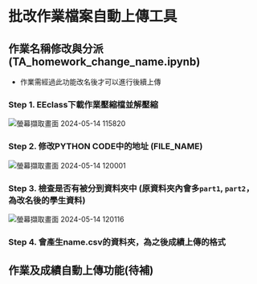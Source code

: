 # 批改作業檔案自動上傳工具

## 作業名稱修改與分派 (TA_homework_change_name.ipynb)
* 作業需經過此功能改名後才可以進行後續上傳

### Step 1. EEclass下載作業壓縮檔並解壓縮
![螢幕擷取畫面 2024-05-14 115820](https://github.com/tyllersun/NTHU_EEclass_TAhelper/assets/27050741/555b91e2-5da9-4a42-b0e5-c071e12f245f)

### Step 2. 修改PYTHON CODE中的地址 (FILE_NAME)

![螢幕擷取畫面 2024-05-14 120001](https://github.com/tyllersun/NTHU_EEclass_TAhelper/assets/27050741/f36448a7-da8b-4162-85f8-da4d0ee70032)

### Step 3. 檢查是否有被分到資料夾中 (原資料夾內會多`part1`, `part2`，為改名後的學生資料)

![螢幕擷取畫面 2024-05-14 120116](https://github.com/tyllersun/NTHU_EEclass_TAhelper/assets/27050741/0fac41bd-7ec0-47ec-9202-1dd52df0ff47)

### Step 4. 會產生name.csv的資料夾，為之後成績上傳的格式

## 作業及成績自動上傳功能(待補)

